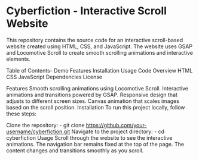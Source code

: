 # Cyberfiction - Interactive Scroll Website

This repository contains the source code for an interactive scroll-based website created using HTML, CSS, and JavaScript. The website uses GSAP and Locomotive Scroll to create smooth scrolling animations and interactive elements.

Table of Contents-
Demo
Features
Installation
Usage
Code Overview
HTML
CSS
JavaScript
Dependencies
License

Features
Smooth scrolling animations using Locomotive Scroll.
Interactive animations and transitions powered by GSAP.
Responsive design that adjusts to different screen sizes.
Canvas animation that scales images based on the scroll position.
Installation
To run this project locally, follow these steps:

Clone the repository: - git clone https://github.com/your-username/cyberfiction.git
Navigate to the project directory: - cd cyberfiction
Usage
Scroll through the website to see the interactive animations.
The navigation bar remains fixed at the top of the page.
The content changes and transitions smoothly as you scroll.
